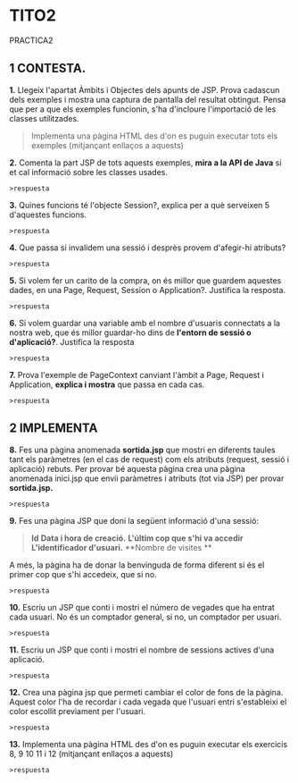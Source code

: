 # TITO2
PRACTICA2

## 1 CONTESTA.
**1.** Llegeix l'apartat Àmbits i Objectes dels apunts de JSP. Prova cadascun dels exemples i mostra una captura de pantalla del resultat obtingut. Pensa que per a que els exemples funcionin, s'ha d'incloure l'importació de les classes utilitzades. 

>Implementa una pàgina HTML des d'on es puguin executar tots els exemples (mitjançant enllaços a aquests)

**2.** Comenta la part JSP de tots aquests exemples, **mira a la API de Java** si et cal informació sobre les classes usades. 

	>respuesta

**3.** Quines funcions té l'objecte Session?, explica per a què serveixen 5 d'aquestes funcions. 

	>respuesta

**4.** Que passa si invalidem una sessió i desprès provem d'afegir-hi atributs? 

	>respuesta

**5.** Si volem fer un carito de la compra, on és millor que guardem aquestes dades, en una Page, Request, Session o Application?. Justifica la resposta. 

	>respuesta
	
**6.** Si volem guardar una variable amb el nombre d'usuaris connectats a la nostra web, que és millor guardar-ho dins de **l'entorn de sessió o d'aplicació?**. Justifica la resposta 

	>respuesta

**7.** Prova l'exemple de PageContext canviant l'àmbit a Page, Request i Application, **explica i mostra** que passa en cada cas.

	>respuesta

## 2 IMPLEMENTA

**8.** Fes una pàgina anomenada **sortida.jsp** que mostri en diferents taules tant els paràmetres (en el cas de request) com els atributs (request, sessió i aplicació) rebuts. Per provar bé aquesta pàgina crea una pàgina anomenada inici.jsp que envii paràmetres i atributs (tot via JSP) per provar **sortida.jsp.** 

	>respuesta

**9.** Fes una pàgina JSP que doni la següent informació d'una sessió: 

>**Id** 
>**Data i hora de creació.** 
>**L'últim cop que s'hi va accedir**
>**L'identificador d'usuari.**
>**Nombre de visites **

A més, la pàgina ha de donar la benvinguda de forma diferent si és el primer cop que s'hi accedeix, que si no.

	>respuesta

**10.** Escriu un JSP que conti i mostri el número de vegades que ha entrat cada usuari. No és un comptador general, si no, un comptador per usuari.

	>respuesta

**11.** Escriu un JSP que conti i mostri el nombre de sessions actives d'una aplicació. 

	>respuesta

**12.** Crea una pàgina jsp que permeti cambiar el color de fons de la pàgina. Aquest color l'ha de recordar i cada vegada que l'usuari entri s'estableixi el color escollit previament per l'usuari. 

	>respuesta

**13.** Implementa una pàgina HTML des d'on es puguin executar els exercicis 8, 9 10 11 i 12 (mitjançant enllaços a aquests)

	>respuesta
